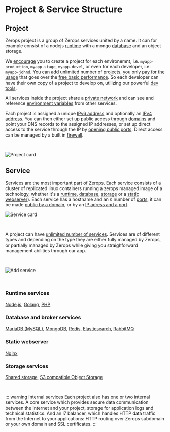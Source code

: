 # Project & Service Structure

## Project

Zerops project is a group of Zerops services united by a name. It can for example consist of a nodejs [runtime](/documentation/services/runtimes.html) with a mongo [database](/documentation/services/databases.html) and an object storage.

We [encourage](/documentation/overview/made-for-developers.html#each-developer-should-have-his-own-account-no-artificial-pricing-boosting) you to create a project for each environemnt, i.e. `myapp-production`, `myapp-stage`, `myapp-devel`, or even for each developer, i.e. `myapp-johnd`. You can add unlimited number of projects, you only [pay for the usage](/documentation/overview/pricing.html) that goes over the [free basic performance](/documentation/overview/pricing.html#free-tier-unlimited-projects-and-team-members). So each developer can have their own copy of a project to develop on, utilizing our powerful [dev tools](/documentation/cli/vpn.html).

All services inside the project share a [private network](/documentation/routing/routing-between-project-services.html) and can see and reference [environment variables](/documentation/environment-variables/how-to-access.html) from other services.

Each project is assigned a unique [IPv6 address](/documentation/routing/unique-ipv4-ipv6-addresses.html) and optionally an [IPv4 address](/documentation/routing/unique-ipv4-ipv6-addresses.html). You can then either set up public access through [domains](/documentation/routing/using-your-domain.html)  and point your DNS records to the assigned IP addresses, or set up direct access to the service through the IP by [opening public ports](/documentation/routing/access-through-ip-and-firewall.html). Direct access can be managed by a built in [firewall](/documentation/routing/access-through-ip-and-firewall.html).

<br />

![Project card](/project-card.png "Project card")


## Service

Services are the most important part of Zerops. Each service consists of a cluster of replicated linux containers running a zerops managed image of a technology, whether it's a [runtime](/documentation/services/runtimes.html), [database](/documentation/services/databases.html), [storage](/documentation/services/storage.html) or a [static webserver](/documentation/services/static-server.html)). Each service has a hostname and an _n_ number of [ports](/documentation/routing/routing-between-project-services.html), it can be made [public by a domain](/documentation/routing/using-your-domain.html), or by an [IP adress and a port](/documentation/routing/access-through-ip-and-firewall.html).

![Service card](/service-card.png "Service card")

<br />

A project can have [unlimited number of services](/documentation/overview/made-for-developers.html#each-developer-should-have-his-own-account-no-artificial-pricing-boosting). Services are of different types and depending on the type they are either fully managed by Zerops, or partially managed by Zerops while giving you straighforward management abilities through our app.

<br />

![Add service](/add-service.png "Add service")

<br />

### Runtime services
[Node.js](/documentation/services/runtimes.html#node-js), [Golang](/documentation/services/runtimes.html#golang), [PHP](/documentation/services/runtimes.html#php)

### Database and broker services
[MariaDB (MySQL)](/documentation/services/databases.html#mariadb-mysql), [MongoDB](/documentation/services/databases.html#mongodb), [Redis](/documentation/services/databases.html#redis), [Elasticsearch](/documentation/services/databases.html#elasticsearch), [RabbitMQ](/documentation/services/databases.html#rabbitmq)

### Static webserver
[Nginx](/documentation/services/static-server.html)

### Storage services
[Shared storage](/documentation/services/storage.html#shared-storage), [S3 compatible Object Storage](/documentation/services/storage.html#s3-compatible-object-storage)

<br />

::: warning Internal services
Each project also has one or two internal services. A core service which provides secure data communication between the Internet and your project, storage for application logs and technical statistics. And an l7 balancer, which handles HTTP data traffic from the Internet to your applications: HTTP routing over Zerops subdomain or your own domain and SSL certificates.
:::
